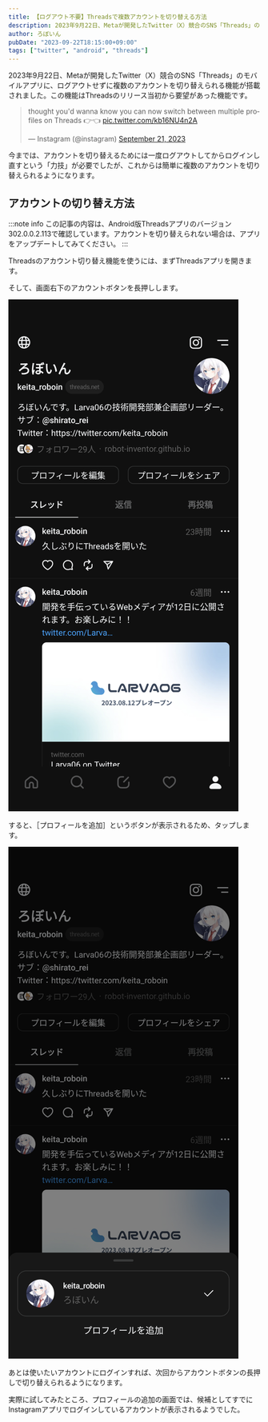 ```yaml
---
title: 【ログアウト不要】Threadsで複数アカウントを切り替える方法
description: 2023年9月22日、Metaが開発したTwitter（X）競合のSNS「Threads」のモバイルアプリに、複数アカウントの切り替え機能が搭載されました。この記事では、Threadsアプリでログアウト不要で複数のアカウントを切り替える方法を解説します。
author: ろぼいん
pubDate: "2023-09-22T18:15:00+09:00"
tags: ["twitter", "android", "threads"]
---
```


2023年9月22日、Metaが開発したTwitter（X）競合のSNS「Threads」のモバイルアプリに、ログアウトせずに複数のアカウントを切り替えられる機能が搭載されました。この機能はThreadsのリリース当初から要望があった機能です。

<blockquote class="twitter-tweet" data-dnt="true" data-theme="dark"><p lang="en" dir="ltr">thought you&#39;d wanna know you can now switch between multiple profiles on Threads  👉👈 <a href="https://t.co/kb16NU4n2A">pic.twitter.com/kb16NU4n2A</a></p>&mdash; Instagram (@instagram) <a href="https://twitter.com/instagram/status/1704945846788485436?ref_src=twsrc%5Etfw">September 21, 2023</a></blockquote> <script async src="https://platform.twitter.com/widgets.js" charset="utf-8"></script>

今までは、アカウントを切り替えるためには一度ログアウトしてからログインし直すという「力技」が必要でしたが、これからは簡単に複数のアカウントを切り替えられるようになります。

## アカウントの切り替え方法

:::note info
この記事の内容は、Android版Threadsアプリのバージョン302.0.0.2.113で確認しています。アカウントを切り替えられない場合は、アプリをアップデートしてみてください。
:::

Threadsのアカウント切り替え機能を使うには、まずThreadsアプリを開きます。

そして、画面右下のアカウントボタンを長押しします。

![ホーム画面のスクリーンショット](./Screenshot_20230922-175616.png)

すると、［プロフィールを追加］というボタンが表示されるため、タップします。

![プロフィールの追加ボタンが表示されているようす](./Screenshot_20230922-180410.png)

あとは使いたいアカウントにログインすれば、次回からアカウントボタンの長押しで切り替えられるようになります。

実際に試してみたところ、プロフィールの追加の画面では、候補としてすでにInstagramアプリでログインしているアカウントが表示されるようでした。

